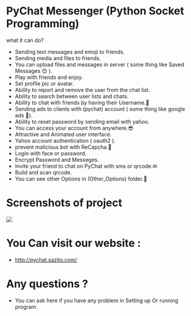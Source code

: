 # PyChat Messenger (Python Socket Programming) 


what it can do?

  - Sending text messages and emoji to friends.
  - Sending media and files to friends. 
  - You can upload files and messages in server ( some thing like Saved Messages 😊 ).
  - Play with friends and enjoy.
  - Set profile pic or avatar.
  - Ability to report and remove the user from the chat list.
  - Ability to search between user lists and chats. 
  - Ability to chat with friends by having their Username.🧐
  - Sending ads to clients with (pychat) account ( some thing like google ads 🎫).
  - Ability to reset password by sending email with yahoo.
  - You can access your account from anywhere.😎
  - Attractive and Animated user interface.
  - Yahoo account authentication ( oauth2 ).
  - prevent malicious bot with ReCapcha.🤖
  - Login with face or password.
  - Encrypt Password and Messeges.
  - Invite your friend to chat on PyChat with sms or qrcode.✉
  - Build and scan qrcode.
  - You can see other Options in (Other_Options) folder.🔻
  
  
  
  # Screenshots of project
  ![](http://8upload.ir/uploads/f597997611.gif)
  
  
  # You Can visit our website :
  - http://pychat.sazito.com/
  
  
  
  
  # Any questions ?
  - You can ask here if you have any problem in Setting up Or running program.
  
  
  
